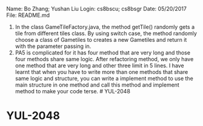 Name: Bo Zhang; Yushan Liu 
Login: cs8bscu; cs8bsgr
Date: 05/20/2017
File: README.md

1. In the  class GameTileFactory.java, the method getTile() randomly gets a tile from different tiles class. By using switch case, the method randomly choose a class of Gametiles to creates a new Gametiles and return it with the parameter passing in. 
2. PA5 is complicated for it has four method that are very long and those four methods share same logic. After refactoring method, we only have one method that are very long and other three limit in 5 lines.
I have learnt that when you have to write more than one methods that share same logic and structure, you can write a implement method to use the main structure in one method and call this method and implement method to make your code terse. # YUL-2048
# YUL-2048
